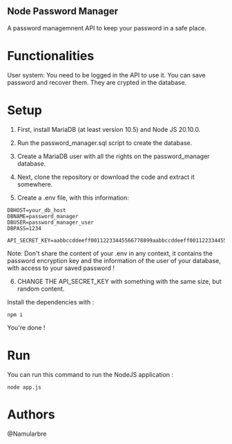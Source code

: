 ## Node Password Manager

A password managemnent API to keep your password in a safe place.

# Functionalities

User system: You need to be logged in the API to use it.
You can save password and recover them. They are crypted in the database.

# Setup

1. First, install MariaDB (at least version 10.5) and Node JS 20.10.0.

2. Run the password_manager.sql script to create the database.

3. Create a MariaDB user with all the rights on the password_manager database.

4. Next, clone the repository or download the code and extract it somewhere.

5. Create a .env file, with this information:

````
DBHOST=your_db_host
DBNAME=password_manager
DBUSER=password_manager_user
DBPASS=1234

API_SECRET_KEY=aabbccddeeff00112233445566778899aabbccddeeff00112233445566778899

````

Note: Don't share the content of your .env in any context, it contains the password encryption key and the information of the user of your database, with access to your saved password !

6. CHANGE THE API_SECRET_KEY with something with the same size, but random content.

Install the dependencies with :
````
npm i
````
You're done !

# Run

You can run this command to run the NodeJS application :
````
node app.js
````

# Authors

@Namularbre
